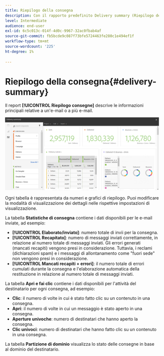```yaml
---
title: Riepilogo della consegna
description: Con il rapporto predefinito Delivery summary (Riepilogo delle consegne), scopri le statistiche sulle consegne, ad esempio il numero di invii, mancati recapiti e aperture.
level: Intermediate
audience: end-user
exl-id: 6c5c013c-014f-4d0c-9967-32ac0fbab4af
source-git-commit: fb5bcde9c087f73bfe5724463fe280c1e494ef1f
workflow-type: tm+mt
source-wordcount: '225'
ht-degree: 1%

---
```


# Riepilogo della consegna{#delivery-summary}

Il report **[!UICONTROL Riepilogo consegne]** descrive le informazioni principali relative a un&#39;e-mail o a più e-mail.

![](assets/campaign_reports_1.png)

Ogni tabella è rappresentata da numeri e grafici di riepilogo. Puoi modificare la modalità di visualizzazione dei dettagli nelle rispettive impostazioni di visualizzazione.

La tabella **Statistiche di consegna** contiene i dati disponibili per le e-mail inviate, ad esempio:

* **[!UICONTROL Elaborato/inviato]**: numero totale di invii per la consegna.
* **[!UICONTROL Recapitato]**: numero di messaggi inviati correttamente, in relazione al numero totale di messaggi inviati. Gli errori generati (mancati recapiti) vengono presi in considerazione. Tuttavia, i reclami (dichiarazioni spam) e i messaggi di allontanamento come &quot;fuori sede&quot; non vengono presi in considerazione.
* **[!UICONTROL Mancati recapiti + errori]**: il numero totale di errori cumulati durante la consegna e l&#39;elaborazione automatica della restituzione in relazione al numero totale di messaggi inviati.

La tabella **Apri e fai clic** contiene i dati disponibili per l&#39;attività del destinatario per ogni consegna, ad esempio:

* **Clic**: il numero di volte in cui è stato fatto clic su un contenuto in una consegna.
* **Apri**: il numero di volte in cui un messaggio è stato aperto in una consegna.
* **Aperture univoche**: numero di destinatari che hanno aperto la consegna.
* **Clic univoci**: numero di destinatari che hanno fatto clic su un contenuto in una consegna.

La tabella **Partizione di dominio** visualizza lo stato delle consegne in base al dominio del destinatario.
